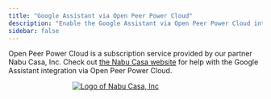 ```yaml
---
title: "Google Assistant via Open Peer Power Cloud"
description: "Enable the Google Assistant via Open Peer Power Cloud integration."
sidebar: false
---
```


Open Peer Power Cloud is a subscription service provided by our partner Nabu Casa, Inc. Check out [the Nabu Casa website](https://www.nabucasa.com/config/google_assistant/) for help with the Google Assistant integration via Open Peer Power Cloud.

<div style='max-width: 250px; margin: 0 auto'><a href='https://www.nabucasa.com/config/google_assistant/'><img src='/images/blog/2018-09-thinking-big/logo-text.svg' style='border: 0; box-shadow: none' alt='Logo of Nabu Casa, Inc'></a>
</div>
